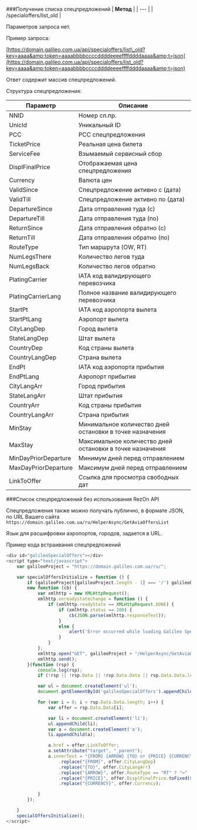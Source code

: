 ###Получение списка спецпредложений
| **Метод** |
| --- |
| /specialoffers/list\_old |

Параметров запроса нет.

Пример запроса:

[https://domain.galileo.com.ua/api/specialoffers/list\_old?key=aaaa&amp;token=aaaabbbbccccddddeeeeffffddddaaaa&amp;t=json](https://domain.galileo.com.ua/api/specialoffers/list_old?key=aaaa&amp;token=aaaabbbbccccddddeeeeffffddddaaaa&amp;t=json)

Ответ содержит массив спецпредложений.

Структура спецпредложения:

| **Параметр** | **Описание** |
| --- | --- |
| NNID | Номер сп.пр. |
| UnicId | Уникальный ID |
| PCC | PCC спецпредложения |
| TicketPrice | Реальная цена билета |
| ServiceFee | Взымаемый сервисный сбор |
| DisplFinalPrice | Отображаемая цена спецпредложения |
| Currency | Валюта цен |
| ValidSince | Спецпредложение активно с \(дата\) |
| ValidTill | Спецпредложение активно по \(дата\) |
| DepartureSince | Дата отправления туда \(с\) |
| DepartureTill | Дата отправления туда \(по\) |
| ReturnSince | Дата отправления обратно \(с\) |
| ReturnTill | Дата отправления обратно \(по\) |
| RouteType | Тип маршрута \(OW, RT\) |
| NumLegsThere | Количество легов туда |
| NumLegsBack | Количество легов обратно |
| PlatingCarrier | IATA код валидирующего перевозчика |
| PlatingCarrierLang | Полное название валидирующего перевозчика |
| StartPt | IATA код аэропорта вылета |
| StartPtLang | Аэропорт вылета |
| CityLangDep | Город вылета |
| StateLangDep | Штат вылета |
| CountryDep | Код страны вылета |
| CountryLangDep | Страна вылета |
| EndPt | IATA код аэропорта прибытия |
| EndPtLang | Аэропорт прибытия |
| CityLangArr | Город прибытия |
| StateLangArr | Штат прибытия |
| CountryArr | Код страны прибытия |
| CountryLangArr | Страна прибытия |
| MinStay | Минимальное количество дней остановки в точке назначения |
| MaxStay | Максимальное количество дней остановки в точке назначения |
| MinDayPriorDeparture | Минимум дней перед отправлением |
| MaxDayPriorDeparture | Максимум дней перед отправлением |
| LinkToOffer | Ссылка для просмотра свободных дат |

###Список спецпредложений без использования RezOn API

Спецпредложения также можно получать публично, в формате JSON, по URL Вашего сайта   
`https://domain.galileo.com.ua/ru/HelperAsync/GetAviaOffersList`

Язык для расшифровки аэропортов, городов, задается в URL.

Пример кода встраивания спецпредложений

```javascript
<div id="galileoSpecialOffers"></div>
<script type="text/javascript">
    var galileoProject = "https://domain.galileo.com.ua/ru/";

    var specialOffersInitialize = function () {
        if (galileoProject[galileoProject.length - 1] === '/') galileoProject = galileoProject.substring(0, galileoProject.length - 1);
        new function (cb) {
            var xmlhttp = new XMLHttpRequest();
            xmlhttp.onreadystatechange = function () {
                if (xmlhttp.readyState == XMLHttpRequest.DONE) {
                    if (xmlhttp.status == 200) {
                        cb(JSON.parse(xmlhttp.responseText));
                    }
                    else {
                        alert('Error occurred while loading Galileo Special Offers', xmlhttp);
                    }
                }
            };
            xmlhttp.open("GET", galileoProject + "/HelperAsync/GetAviaOffersList", true);
            xmlhttp.send();
        }(function (rsp) {
            console.log(rsp);
            if (!rsp || !rsp.Data || !rsp.Data.Data || rsp.Data.Data.length === 0) return;

            var ul = document.createElement('ul');
            document.getElementById('galileoSpecialOffers').appendChild(ul);

            for (var i = 0; i < rsp.Data.Data.length; i++) {
                var offer = rsp.Data.Data[i];

                var li = document.createElement('li');
                ul.appendChild(li);
                var a = document.createElement('a');
                li.appendChild(a);

                a.href = offer.LinkToOffer;
                a.setAttribute("target", "_parent");
                a.innerText = "{FROM} {ARROW} {TO} от {PRICE} {CURRENCY}"
                    .replace("{FROM}", offer.CityLangDep)
                    .replace("{TO}", offer.CityLangArr)
                    .replace("{ARROW}", offer.RouteType == "RT" ? "↔" : "→")
                    .replace("{PRICE}", offer.DisplFinalPrice.toFixed(0))
                    .replace("{CURRENCY}", offer.Currency);

            }
        });

    }
    specialOffersInitialize();
</script>
```



